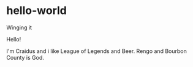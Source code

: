 # hello-world
Winging it


Hello!  

I'm Craidus and i like League of Legends and Beer.
Rengo and Bourbon County is God.
